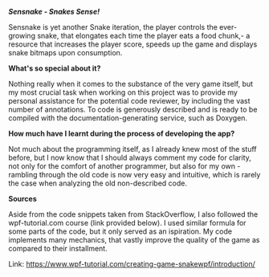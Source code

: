 ***Sensnake - Snakes Sense!***

Sensnake is yet another Snake iteration, the player controls the ever-growing snake, that elongates each time the player eats a food chunk,- a resource that increases the player score, speeds up the game and displays snake bitmaps upon consumption.

**What's so special about it?**

Nothing really when it comes to the substance of the very game itself, but my most crucial task when working on this project was to provide my personal assistance for the potential code reviewer, by including the vast number of annotations. To code is generously described and is ready to be compiled with the documentation-generating service, such as Doxygen.

**How much have I learnt during the process of developing the app?**

Not much about the programming itself, as I already knew most of the stuff before, but I now know that I should always comment my code for clarity, not only for the comfort of another programmer, but also for my own - rambling through the old code is now very easy and intuitive, which is rarely the case when analyzing the old non-described code.

**Sources**

Aside from the code snippets taken from StackOverflow, I also followed the wpf-tutorial.com course (link provided below). I used similar formula for some parts of the code, but it only served as an ispiration. My code implements many mechanics, that vastly improve the quality of the game as compared to their installment.

Link: https://www.wpf-tutorial.com/creating-game-snakewpf/introduction/
